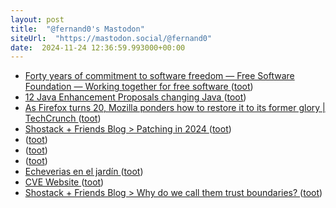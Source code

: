 ```yaml
---
layout: post
title:  "@fernand0's Mastodon"
siteUrl:  "https://mastodon.social/@fernand0"
date:  2024-11-24 12:36:59.993000+00:00
---
```

*  [Forty years of commitment to software freedom — Free Software Foundation — Working together for free software ](https://www.fsf.org/blogs/community/forty-years-of-commitment-to-software-freedo) ([toot](https://mastodon.social/@fernand0/113537962475057012))
*  [12 Java Enhancement Proposals changing Java ](https://www.infoworld.com/article/3598939/12-java-enhancement-proposals-changing-java.htm) ([toot](https://mastodon.social/@fernand0/113537695519412771))
*  [As Firefox turns 20, Mozilla ponders how to restore it to its former glory \| TechCrunch ](https://techcrunch.com/2024/11/09/as-firefox-turns-20-mozilla-ponders-how-to-restore-it-to-its-former-glory) ([toot](https://mastodon.social/@fernand0/113537437544559718))
*  [Shostack + Friends Blog > Patching in 2024 ](https://shostack.org/blog/patching-in-2024) ([toot](https://mastodon.social/@fernand0/113537286781658702))
*  [ ](https://masto.es/@DanielSanz) ([toot](https://mastodon.social/@fernand0/113536987271970168))
*  [ ](https://masto.es/@DanielSanz) ([toot](https://mastodon.social/@fernand0/113536828726957353))
*  [ ](https://masto.es/@DanielSanz) ([toot](https://mastodon.social/@fernand0/113536673614091905))
*  [Echeverias en el jardín ](https://www.flickr.com/photos/fernand0/54149047890) ([toot](https://mastodon.social/@fernand0/113536341816065416))
*  [CVE Website ](https://www.cve.org/Media/News/item/blog/2024/10/22/CVE-Program-Celebrates-25-Year) ([toot](https://mastodon.social/@fernand0/113536322824213813))
*  [Shostack + Friends Blog > Why do we call them trust boundaries? ](https://shostack.org/blog/trust-and-security-boundaries) ([toot](https://mastodon.social/@fernand0/113535482713720725))
